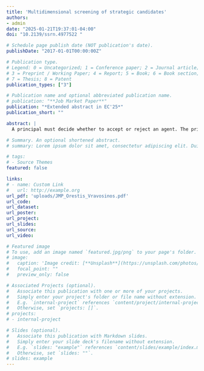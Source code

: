 ```yaml
---
title: 'Multidimensional screening of strategic candidates'
authors:
- admin
date: "2025-01-21T19:37:01-04:00"
doi: "10.2139/ssrn.4977522 "

# Schedule page publish date (NOT publication's date).
publishDate: "2017-01-01T00:00:00Z"

# Publication type.
# Legend: 0 = Uncategorized; 1 = Conference paper; 2 = Journal article;
# 3 = Preprint / Working Paper; 4 = Report; 5 = Book; 6 = Book section;
# 7 = Thesis; 8 = Patent
publication_types: ["3"]

# Publication name and optional abbreviated publication name.
# publication: "**Job Market Paper**"
publication: "*Extended abstract in EC'25*"
publication_short: ""

abstract: |
  A principal must decide whether to accept or reject an agent. The principal can verify at a cost the value of a composite measure of the agent's training and talent. The measure does not reveal training and talent separately. The agent can present evidence of training but not of talent. Although favorable, evidence can make the principal ascribe the value of the composite measure to training, thereby negatively affecting his assessment of the agent's talent. Thus, verification may distort the agent's incentives to present evidence. Indeed, when the composite measure is less sensitive to talent than talent is valuable to the principal, the optimal mechanism never asks for evidence an agent whose composite measure it verifies. In the optimal mechanism, errors favoring high- over low-training agents arise because (i) verification creates incentives for the agent to withhold evidence of training and (ii) the principal saves on verification costs by accepting an agent with high-training without verifying the composite measure. The two forces are complements in inducing errors favoring high- over low-training agents.

# Summary. An optional shortened abstract.
# summary: Lorem ipsum dolor sit amet, consectetur adipiscing elit. Duis posuere tellus ac convallis placerat. Proin tincidunt magna sed ex sollicitudin condimentum.

# tags:
# - Source Themes
featured: false

links:
# - name: Custom Link
#   url: http://example.org
url_pdf: 'uploads/JMP_Orestis_Vravosinos.pdf'
url_code: 
url_dataset: 
url_poster: 
url_project: 
url_slides: 
url_source: 
url_video: 

# Featured image
# To use, add an image named `featured.jpg/png` to your page's folder. 
# image:
#   caption: 'Image credit: [**Unsplash**](https://unsplash.com/photos/s9CC2SKySJM)'
#   focal_point: ""
#   preview_only: false

# Associated Projects (optional).
#   Associate this publication with one or more of your projects.
#   Simply enter your project's folder or file name without extension.
#   E.g. `internal-project` references `content/project/internal-project/index.md`.
#   Otherwise, set `projects: []`.
# projects:
# - internal-project

# Slides (optional).
#   Associate this publication with Markdown slides.
#   Simply enter your slide deck's filename without extension.
#   E.g. `slides: "example"` references `content/slides/example/index.md`.
#   Otherwise, set `slides: ""`.
# slides: example
---
```


